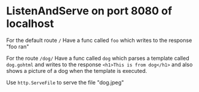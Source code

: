 # ListenAndServe on port 8080 of localhost

For the default route `/`
Have a func called `foo`
which writes to the response "foo ran"

For the route `/dog/`
Have a func called `dog`
which parses a template called `dog.gohtml`
and writes to the response `<h1>This is from dog</h1>`
and also shows a picture of a dog when the template is executed.

Use `http.ServeFile` to serve the file "dog.jpeg"
